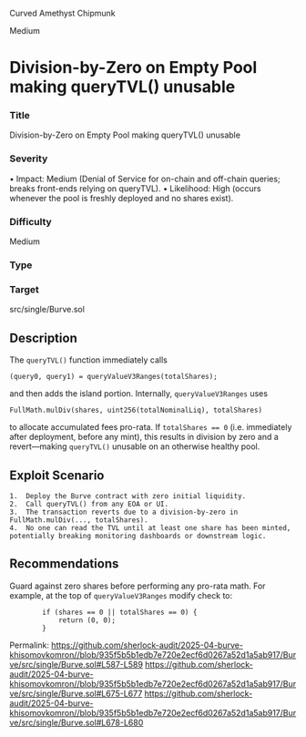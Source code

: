 Curved Amethyst Chipmunk

Medium

# Division-by-Zero on Empty Pool making queryTVL() unusable

### Title
Division-by-Zero on Empty Pool making queryTVL() unusable

### Severity
•	Impact: Medium (Denial of Service for on-chain and off-chain queries; breaks front-ends relying on queryTVL).
•	Likelihood: High (occurs whenever the pool is freshly deployed and no shares exist).

### Difficulty
Medium

### Type


### Target
src/single/Burve.sol

## Description
The `queryTVL()` function immediately calls
```solidity
(query0, query1) = queryValueV3Ranges(totalShares);
```
and then adds the island portion. Internally, `queryValueV3Ranges` uses
```solidity
FullMath.mulDiv(shares, uint256(totalNominalLiq), totalShares)
```
to allocate accumulated fees pro-rata. If `totalShares == 0` (i.e. immediately after deployment, before any mint), this results in division by zero and a revert—making `queryTVL()` unusable on an otherwise healthy pool.

## Exploit Scenario
	1.	Deploy the Burve contract with zero initial liquidity.
	2.	Call queryTVL() from any EOA or UI.
	3.	The transaction reverts due to a division-by-zero in FullMath.mulDiv(..., totalShares).
	4.	No one can read the TVL until at least one share has been minted, potentially breaking monitoring dashboards or downstream logic.

## Recommendations
Guard against zero shares before performing any pro-rata math. For example, at the top of `queryValueV3Ranges` modify check to:
```solidity
        if (shares == 0 || totalShares == 0) {
            return (0, 0);
        }
```




Permalink:
https://github.com/sherlock-audit/2025-04-burve-khisomovkomron//blob/935f5b5b1edb7e720e2ecf6d0267a52d1a5ab917/Burve/src/single/Burve.sol#L587-L589
https://github.com/sherlock-audit/2025-04-burve-khisomovkomron//blob/935f5b5b1edb7e720e2ecf6d0267a52d1a5ab917/Burve/src/single/Burve.sol#L675-L677
https://github.com/sherlock-audit/2025-04-burve-khisomovkomron//blob/935f5b5b1edb7e720e2ecf6d0267a52d1a5ab917/Burve/src/single/Burve.sol#L678-L680

